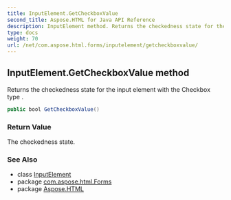 ```yaml
---
title: InputElement.GetCheckboxValue
second_title: Aspose.HTML for Java API Reference
description: InputElement method. Returns the checkedness state for the input element with the Checkbox type 
type: docs
weight: 70
url: /net/com.aspose.html.forms/inputelement/getcheckboxvalue/
---
```

## InputElement.GetCheckboxValue method

Returns the checkedness state for the input element with the Checkbox type .

```java
public bool GetCheckboxValue()
```

### Return Value

The checkedness state.

### See Also

* class [InputElement](../)
* package [com.aspose.html.Forms](../../inputelement/)
* package [Aspose.HTML](../../../)
